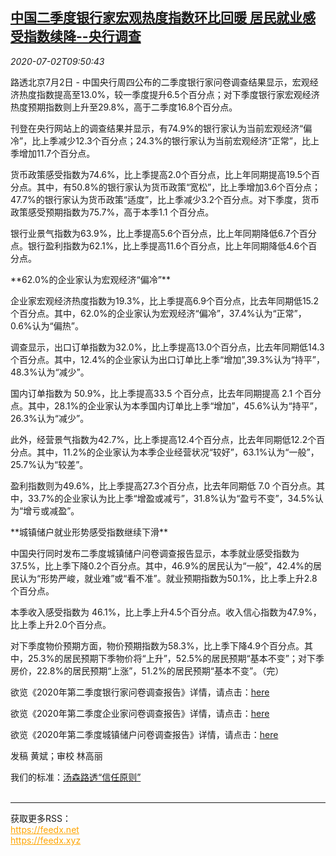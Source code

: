 <!--1593685403000-->
[中国二季度银行家宏观热度指数环比回暖 居民就业感受指数续降--央行调查](https://cn.reuters.com/article/china-cen-survey-q2-economy-0702-idCNKBS24318W)
------

<div><i>2020-07-02T09:50:43</i></div><div class="StandardArticleBody_body"><p>路透北京7月2日 - 中国央行周四公布的二季度银行家问卷调查结果显示，宏观经济热度指数提高至13.0%，较一季度提升6.5个百分点；对下季度银行家宏观经济热度预期指数则上升至29.8%，高于二季度16.8个百分点。 </p><p>刊登在央行网站上的调查结果并显示，有74.9%的银行家认为当前宏观经济“偏冷”，比上季减少12.3个百分点；24.3%的银行家认为当前宏观经济“正常”，比上季增加11.7个百分点。 </p><p>货币政策感受指数为74.6%，比上季提高2.0个百分点，比上年同期提高19.5个百分点。其中，有50.8%的银行家认为货币政策“宽松”，比上季增加3.6个百分点；47.7%的银行家认为货币政策“适度”，比上季减少3.2个百分点。对下季度，货币政策感受预期指数为75.7%，高于本季1.1 个百分点。 </p><p>银行业景气指数为63.9%，比上季提高5.6个百分点，比上年同期降低6.7个百分点。银行盈利指数为62.1%，比上季提高11.6个百分点，比上年同期降低4.6个百分点。 </p><p>**62.0%的企业家认为宏观经济“偏冷”** </p><p>企业家宏观经济热度指数为19.3%，比上季提高6.9个百分点，比去年同期低15.2个百分点。其中，62.0%的企业家认为宏观经济“偏冷”，37.4%认为“正常”，0.6%认为“偏热”。 </p><p>调查显示，出口订单指数为32.0%，比上季提高13.0个百分点，比去年同期低14.3个百分点。其中，12.4%的企业家认为出口订单比上季“增加”,39.3%认为“持平”，48.3%认为“减少”。 </p><p>国内订单指数为 50.9%，比上季提高33.5 个百分点，比去年同期提高 2.1 个百分点。其中，28.1%的企业家认为本季国内订单比上季“增加”，45.6%认为“持平”，26.3%认为“减少”。 </p><p>此外，经营景气指数为42.7%，比上季提高12.4个百分点，比去年同期低12.2个百分点。其中，11.2%的企业家认为本季企业经营状况“较好”，63.1%认为“一般”，25.7%认为“较差”。 </p><p>盈利指数则为49.6%，比上季提高27.3个百分点，比去年同期低 7.0 个百分点。其中，33.7%的企业家认为比上季“增盈或减亏”，31.8%认为“盈亏不变”，34.5%认为“增亏或减盈”。 </p><p>**城镇储户就业形势感受指数继续下滑** </p><p>中国央行同时发布二季度城镇储户问卷调查报告显示，本季就业感受指数为37.5%，比上季下降0.2个百分点。其中，46.9%的居民认为“一般”，42.4%的居民认为“形势严峻，就业难”或“看不准”。就业预期指数为50.1%，比上季上升2.8个百分点。 </p><p>本季收入感受指数为 46.1%，比上季上升4.5个百分点。收入信心指数为47.9%，比上季上升2.0个百分点。 </p><p>对下季度物价预期方面，物价预期指数为58.3%，比上季下降4.9个百分点。其中，25.3%的居民预期下季物价将“上升”，52.5%的居民预期“基本不变”；对下季房价，22.8%的居民预期“上涨”，51.2%的居民预期“基本不变”。（完） </p><p>欲览《2020年第二季度银行家问卷调查报告》详情，请点击：<a href="http://www.pbc.gov.cn/goutongjiaoliu/113456/113469/4049129/index.html">here</a> </p><p>欲览《2020年第二季度企业家问卷调查报告》详情，请点击：<a href="http://www.pbc.gov.cn/goutongjiaoliu/113456/113469/4049211/index.html">here</a> </p><p>欲览《2020年第二季度城镇储户问卷调查报告》详情，请点击：<a href="http://www.pbc.gov.cn/goutongjiaoliu/113456/113469/4049121/index.html">here</a> </p><div class="Attribution_container"><div class="Attribution_attribution"><p class="Attribution_content">发稿 黄斌；审校 林高丽</p></div></div><div class="StandardArticleBody_trustBadgeContainer"><span class="StandardArticleBody_trustBadgeTitle">我们的标准：</span><span class="trustBadgeUrl"><a href="https://www.thomsonreuters.cn/content/dam/openweb/documents/pdf/china/brochures/about-us-1.pdf">汤森路透“信任原则”</a></span></div></div><br><hr><div>获取更多RSS：<br><a href="https://feedx.net" style="color:orange" target="_blank">https://feedx.net</a> <br><a href="https://feedx.xyz" style="color:orange" target="_blank">https://feedx.xyz</a><br></div>

